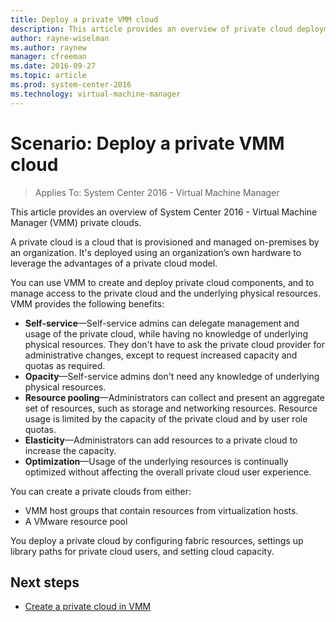 ```yaml
---
title: Deploy a private VMM cloud
description: This article provides an overview of private cloud deployment in VMM
author: rayne-wiselman
ms.author: raynew
manager: cfreeman
ms.date: 2016-09-27
ms.topic: article
ms.prod: system-center-2016
ms.technology: virtual-machine-manager
---
```



# Scenario: Deploy a private VMM cloud

>Applies To: System Center 2016 - Virtual Machine Manager

This article provides an overview of System Center 2016 - Virtual Machine Manager (VMM) private clouds.

A private cloud is a cloud that is provisioned and managed on-premises by an organization. It's deployed using an organization’s own hardware to leverage the advantages of a private cloud model.

You can use VMM to create and deploy private cloud components, and to manage access to the private cloud and the underlying physical resources. VMM provides the following benefits:

- **Self-service**—Self-service admins can delegate management and usage of the private cloud, while having no knowledge of underlying physical resources. They don't have to ask the private cloud provider for administrative changes, except to request increased capacity and quotas as required.
- **Opacity**—Self-service admins don't need any knowledge of underlying physical resources.
- **Resource pooling**—Administrators can collect and present an aggregate set of resources, such as storage and networking resources. Resource usage is limited by the capacity of the private cloud and by user role quotas.
- **Elasticity**—Administrators can add resources to a private cloud to increase the capacity.
- **Optimization**—Usage of the underlying resources is continually optimized without affecting the overall private cloud user experience.

You can create a private clouds from either:

- VMM host groups that contain resources from virtualization hosts.
- A VMware resource pool

You deploy a private cloud by configuring fabric resources, settings up library paths for private cloud users, and setting cloud capacity.

## Next steps

- [Create a private cloud in VMM](cloud-create.md)
